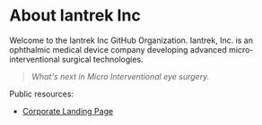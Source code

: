 # About Iantrek Inc

Welcome to the Iantrek Inc GitHub Organization.
Iantrek, Inc. is an ophthalmic medical device company developing advanced micro-interventional surgical technologies.

> _What's next in Micro Interventional eye surgery._

Public resources:

* [Corporate Landing Page](https://iantrekmed.com/)
